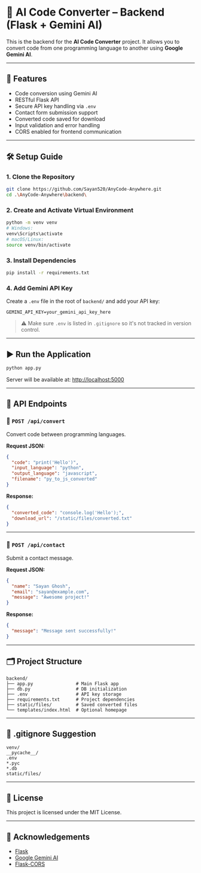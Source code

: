 # 🔁 AI Code Converter – Backend (Flask + Gemini AI)

This is the backend for the **AI Code Converter** project. It allows you to convert code from one programming language to another using **Google Gemini AI**.

---

## 🚀 Features

- Code conversion using Gemini AI
- RESTful Flask API
- Secure API key handling via `.env`
- Contact form submission support
- Converted code saved for download
- Input validation and error handling
- CORS enabled for frontend communication

---

## 🛠️ Setup Guide

### 1. Clone the Repository

```bash
git clone https://github.com/Sayan520/AnyCode-Anywhere.git
cd .\AnyCode-Anywhere\backend\
```

### 2. Create and Activate Virtual Environment

```bash
python -m venv venv
# Windows:
venv\Scripts\activate
# macOS/Linux:
source venv/bin/activate
```

### 3. Install Dependencies

```bash
pip install -r requirements.txt
```

### 4. Add Gemini API Key

Create a `.env` file in the root of `backend/` and add your API key:

```
GEMINI_API_KEY=your_gemini_api_key_here
```

> ⚠️ Make sure `.env` is listed in `.gitignore` so it's not tracked in version control.

---

## ▶️ Run the Application

```bash
python app.py
```

Server will be available at: [http://localhost:5000](http://localhost:5000)

---

## 📡 API Endpoints

### 🔁 `POST /api/convert`

Convert code between programming languages.

**Request JSON:**
```json
{
  "code": "print('Hello')",
  "input_language": "python",
  "output_language": "javascript",
  "filename": "py_to_js_converted"
}
```

**Response:**
```json
{
  "converted_code": "console.log('Hello');",
  "download_url": "/static/files/converted.txt"
}
```

---

### 📩 `POST /api/contact`

Submit a contact message.

**Request JSON:**
```json
{
  "name": "Sayan Ghosh",
  "email": "sayan@example.com",
  "message": "Awesome project!"
}
```

**Response:**
```json
{
  "message": "Message sent successfully!"
}
```

---

## 🗂️ Project Structure

```
backend/
├── app.py                # Main Flask app
├── db.py                 # DB initialization
├── .env                  # API key storage
├── requirements.txt      # Project dependencies
├── static/files/         # Saved converted files
└── templates/index.html  # Optional homepage
```

---

## 🧾 .gitignore Suggestion

```
venv/
__pycache__/
.env
*.pyc
*.db
static/files/
```

---

## 📜 License

This project is licensed under the MIT License.

---

## 🙌 Acknowledgements

- [Flask](https://flask.palletsprojects.com/)
- [Google Gemini AI](https://ai.google.dev/)
- [Flask-CORS](https://flask-cors.readthedocs.io/)
